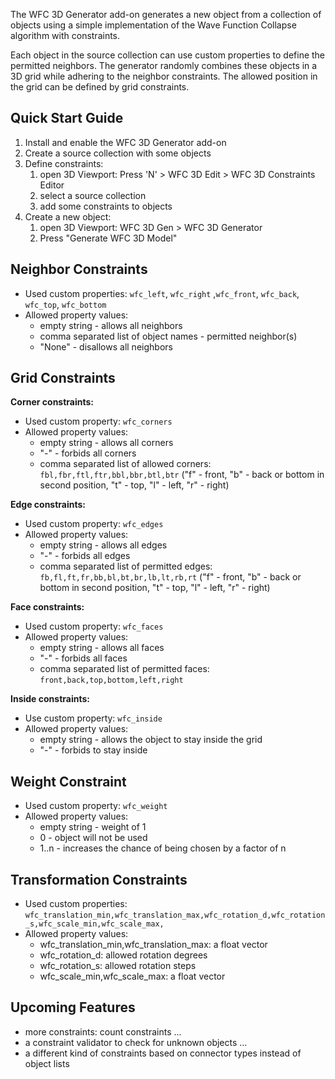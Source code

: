 The WFC 3D Generator add-on generates a new object from a collection of objects using a simple implementation of the Wave Function Collapse algorithm with constraints.

Each object in the source collection can use custom properties to define the permitted neighbors. The generator randomly combines these objects in a 3D grid while adhering to the neighbor constraints. The allowed position in the grid can be defined by grid constraints. 

## Quick Start Guide
1. Install and enable the WFC 3D Generator add-on
2. Create a source collection with some objects
3. Define constraints: 
    1. open 3D Viewport: Press 'N' > WFC 3D Edit > WFC 3D Constraints Editor
    2. select a source collection
    3. add some constraints to objects 
4. Create a new object:
    1. open 3D Viewport: WFC 3D Gen > WFC 3D Generator
    2. Press "Generate WFC 3D Model"


## Neighbor Constraints
* Used custom properties: `wfc_left`, `wfc_right` ,`wfc_front`, `wfc_back`, `wfc_top`, `wfc_bottom`
* Allowed property values:
    * empty string - allows all neighbors
    * comma separated list of object names - permitted neighbor(s)
    * "None" - disallows all neighbors


## Grid Constraints

**Corner constraints:**
* Used custom property: `wfc_corners`
* Allowed property values:
    * empty string - allows all corners
    * "-" - forbids all corners
    * comma separated list of allowed corners: `fbl,fbr,ftl,ftr,bbl,bbr,btl,btr` ("f" - front, "b" - back or bottom in second position, "t" - top, "l" - left, "r" - right) 


**Edge constraints:**
* Used custom property: `wfc_edges`
* Allowed property values:
    * empty string - allows all edges
    * "-" - forbids all edges
    * comma separated list of permitted edges: `fb,fl,ft,fr,bb,bl,bt,br,lb,lt,rb,rt` ("f" - front, "b" - back or bottom in second position, "t" - top, "l" - left, "r" - right)

	
**Face constraints:**
* Used custom property: `wfc_faces`
* Allowed property values:
    * empty string - allows all faces
    * "-" - forbids all faces
    * comma separated list of permitted faces: ``front,back,top,bottom,left,right``


**Inside constraints:**
* Use custom property:	`wfc_inside`
* Allowed property values:
    * empty string - allows the object to stay inside the grid
    * "-" - forbids to stay inside

	
## Weight Constraint
* Used custom property: `wfc_weight`
* Allowed property values:
    * empty string - weight of 1
    * 0 - object will not be used
    * 1..n - increases the chance of being chosen by a factor of n


## Transformation Constraints
* Used custom properties: `wfc_translation_min,wfc_translation_max,wfc_rotation_d,wfc_rotation_s,wfc_scale_min,wfc_scale_max,`
* Allowed property values:
    * wfc_translation_min,wfc_translation_max: a float vector
    * wfc_rotation_d: allowed rotation degrees 
    * wfc_rotation_s: allowed rotation steps
    * wfc_scale_min,wfc_scale_max: a float vector


## Upcoming Features
* more constraints: count constraints ...
* a constraint validator to check for unknown objects ...
* a different kind of constraints based on connector types instead of object lists
